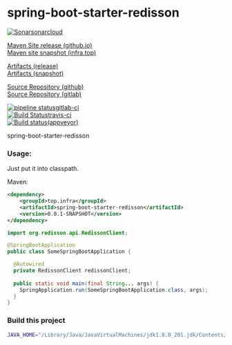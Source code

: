 # spring-boot-starter-redisson

[![Sonar](https://sonarcloud.io/api/project_badges/measure?project=top.infra%3Aspring-boot-starter-redisson&metric=alert_status)sonarcloud](https://sonarcloud.io/dashboard?id=top.infra%3Aspring-boot-starter-redisson)  

[Maven Site release (github.io)](https://cloud-ready.github.io/cloud-ready/snapshot/spring-boot-starter-redisson/index.html)  
[Maven site snapshot (infra.top)](https://maven-site.infra.top/cloud-ready/snapshot/staging/spring-boot-starter-redisson/index.html)  

[Artifacts (release)](https://oss.sonatype.org/content/repositories/releases/top/infra/spring-boot-starter-redisson/)  
[Artifacts (snapshot)](https://oss.sonatype.org/content/repositories/snapshots/top/infra/spring-boot-starter-redisson/)  

[Source Repository (github)](https://github.com/cloud-ready/spring-boot-starter-redisson/tree/develop)  
[Source Repository (gitlab)](https://gitlab.com/gitlab-cloud-ready/spring-boot-starter-redisson/tree/develop)  

[![pipeline status](https://gitlab.com/gitlab-cloud-ready/spring-boot-starter-redisson/badges/develop/pipeline.svg)gitlab-ci](https://gitlab.com/gitlab-cloud-ready/spring-boot-starter-redisson/pipelines)  
[![Build Status](https://travis-ci.org/cloud-ready/spring-boot-starter-redisson.svg?branch=develop)travis-ci](https://travis-ci.org/cloud-ready/spring-boot-starter-redisson)  
[![Build status](https://ci.appveyor.com/api/projects/status/any0kvwcxs5b6s8c?svg=true)(appveyor)](https://ci.appveyor.com/project/chshawkn/spring-boot-starter-redisson)  


spring-boot-starter-redisson

### Usage:

Just put it into classpath.  

Maven:
```xml
<dependency>
    <groupId>top.infra</groupId>
    <artifactId>spring-boot-starter-redisson</artifactId>
    <version>0.0.1-SNAPSHOT</version>
</dependency>
```

```java
import org.redisson.api.RedissonClient;

@SpringBootApplication
public class SomeSpringBootApplication {

  @Autowired
  private RedissonClient redissonClient;
  
  public static void main(final String... args) {
    SpringApplication.run(SomeSpringBootApplication.class, args);
  }
}
```

### Build this project

```bash
JAVA_HOME="/Library/Java/JavaVirtualMachines/jdk1.8.0_201.jdk/Contents/Home" mvn -Dskip-artifacts=true -Dskip-quality=true help:active-profiles clean install spotbugs:spotbugs spotbugs:check pmd:pmd pmd:check
```
